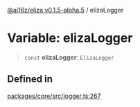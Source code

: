 [@ai16z/eliza v0.1.5-alpha.5](../index.md) / elizaLogger

# Variable: elizaLogger

> `const` **elizaLogger**: `ElizaLogger`

## Defined in

[packages/core/src/logger.ts:267](https://github.com/nouns-amigos/agente-burrito-mvp/blob/main/packages/core/src/logger.ts#L267)
